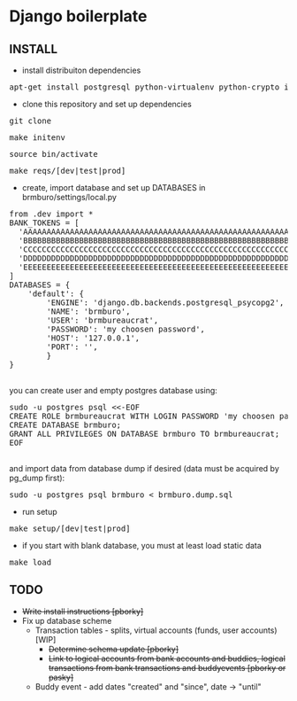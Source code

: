 Django boilerplate
==================

INSTALL
-------
 * install distribuiton dependencies
  <pre>apt-get install postgresql python-virtualenv python-crypto ipython python-sqlite python-psycopg2 python-yaml python-passlib</pre>
 * clone this repository and set up dependencies
  <pre>git clone <this repo> </pre>
  <pre>make initenv</pre>
  <pre>source bin/activate</pre>
  <pre>make reqs/[dev|test|prod]</pre>

 * create, import database and set up DATABASES in brmburo/settings/local.py
  <pre>
from .dev import *
BANK_TOKENS = [
  'AAAAAAAAAAAAAAAAAAAAAAAAAAAAAAAAAAAAAAAAAAAAAAAAAAAAAAAAAAAAAAAA',
  'BBBBBBBBBBBBBBBBBBBBBBBBBBBBBBBBBBBBBBBBBBBBBBBBBBBBBBBBBBBBBBBB',
  'CCCCCCCCCCCCCCCCCCCCCCCCCCCCCCCCCCCCCCCCCCCCCCCCCCCCCCCCCCCCCCCC',
  'DDDDDDDDDDDDDDDDDDDDDDDDDDDDDDDDDDDDDDDDDDDDDDDDDDDDDDDDDDDDDDDD',
  'EEEEEEEEEEEEEEEEEEEEEEEEEEEEEEEEEEEEEEEEEEEEEEEEEEEEEEEEEEEEEEEE',
]
DATABASES = {
    'default': {
        'ENGINE': 'django.db.backends.postgresql_psycopg2',
        'NAME': 'brmburo', 
        'USER': 'brmbureaucrat',
        'PASSWORD': 'my choosen password',
        'HOST': '127.0.0.1',
        'PORT': '',
        }
}
  </pre>
  you can create user and empty postgres database using:
  <pre>
sudo -u postgres psql &lt;&lt;-EOF
CREATE ROLE brmbureaucrat WITH LOGIN PASSWORD 'my choosen password';
CREATE DATABASE brmburo;
GRANT ALL PRIVILEGES ON DATABASE brmburo TO brmbureaucrat;
EOF
  </pre>
  and import data from database dump if desired (data must be acquired by pg\_dump first):
  <pre>sudo -u postgres psql brmburo &lt; brmburo.dump.sql</pre>

 * run setup
  <pre>make setup/[dev|test|prod]</pre>

 * if you start with blank database, you must at least load static data
  <pre>make load</pre>


TODO
----

  * ~~Write install instructions [pborky]~~
  * Fix up database scheme
    * Transaction tables - splits, virtual accounts (funds, user accounts) [WIP]
      * ~~Determine schema update [pborky]~~
      * ~~Link to logical accounts from bank accounts and buddies, logical transactions from bank transactions and buddyevents [pborky or pasky]~~
    * Buddy event - add dates "created" and "since", date -> "until"
